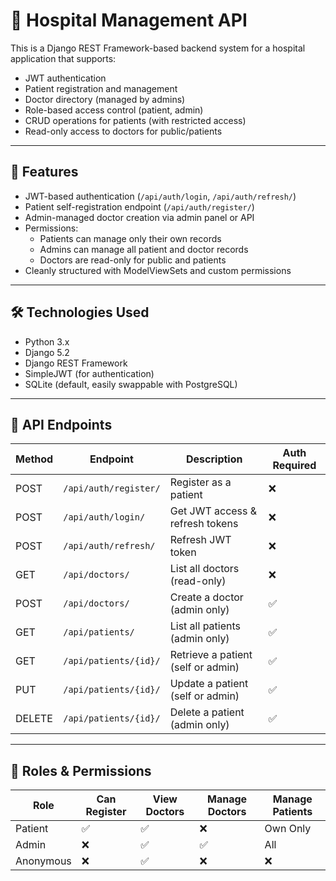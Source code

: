 # 🏥 Hospital Management API

This is a Django REST Framework-based backend system for a hospital application that supports:
- JWT authentication
- Patient registration and management
- Doctor directory (managed by admins)
- Role-based access control (patient, admin)
- CRUD operations for patients (with restricted access)
- Read-only access to doctors for public/patients

---

## 🚀 Features

- JWT-based authentication (`/api/auth/login`, `/api/auth/refresh/`)
- Patient self-registration endpoint (`/api/auth/register/`)
- Admin-managed doctor creation via admin panel or API
- Permissions:
  - Patients can manage only their own records
  - Admins can manage all patient and doctor records
  - Doctors are read-only for public and patients
- Cleanly structured with ModelViewSets and custom permissions

---

## 🛠️ Technologies Used

- Python 3.x
- Django 5.2
- Django REST Framework
- SimpleJWT (for authentication)
- SQLite (default, easily swappable with PostgreSQL)

---

## 📂 API Endpoints

| Method | Endpoint                 | Description                            | Auth Required |
|--------|--------------------------|----------------------------------------|---------------|
| POST   | `/api/auth/register/`    | Register as a patient                  | ❌            |
| POST   | `/api/auth/login/`       | Get JWT access & refresh tokens        | ❌            |
| POST   | `/api/auth/refresh/`     | Refresh JWT token                      | ❌            |
| GET    | `/api/doctors/`          | List all doctors (read-only)           | ❌            |
| POST   | `/api/doctors/`          | Create a doctor (admin only)           | ✅            |
| GET    | `/api/patients/`         | List all patients (admin only)         | ✅            |
| GET    | `/api/patients/{id}/`    | Retrieve a patient (self or admin)     | ✅            |
| PUT    | `/api/patients/{id}/`    | Update a patient (self or admin)       | ✅            |
| DELETE | `/api/patients/{id}/`    | Delete a patient (admin only)          | ✅            |

---

## 🔐 Roles & Permissions

| Role     | Can Register | View Doctors | Manage Doctors | Manage Patients |
|----------|--------------|--------------|----------------|------------------|
| Patient  | ✅           | ✅            | ❌              | Own Only          |
| Admin    | ❌           | ✅            | ✅              | All               |
| Anonymous| ❌           | ✅            | ❌              | ❌                |